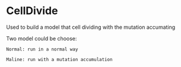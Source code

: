 # CellDivide
Used to build a model that cell dividing with the mutation accumating 

Two model could be choose:

    Normal: run in a normal way
    
    Maline: run with a mutation accumulation
